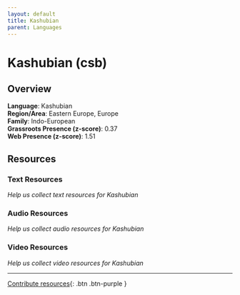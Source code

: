 ```yaml
---
layout: default
title: Kashubian
parent: Languages
---
```


# Kashubian (csb)

## Overview

**Language**: Kashubian  
**Region/Area**: Eastern Europe, Europe  
**Family**: Indo-European  
**Grassroots Presence (z-score)**: 0.37  
**Web Presence (z-score)**: 1.51  

## Resources

### Text Resources
*Help us collect text resources for Kashubian*

### Audio Resources
*Help us collect audio resources for Kashubian*

### Video Resources
*Help us collect video resources for Kashubian*

---

[Contribute resources](https://forms.office.com/e/1SfLJx3u1r){: .btn .btn-purple }
